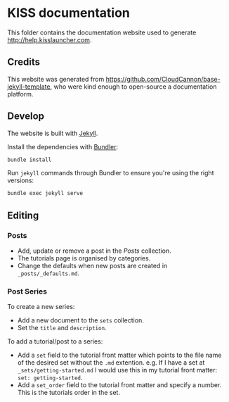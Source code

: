 # KISS documentation

This folder contains the documentation website used to generate http://help.kisslauncher.com.

## Credits

This website was generated from https://github.com/CloudCannon/base-jekyll-template,
who were kind enough to open-source a documentation platform.

## Develop

The website is built with [Jekyll](http://jekyllrb.com/).

Install the dependencies with [Bundler](http://bundler.io/):

~~~bash
bundle install
~~~

Run `jekyll` commands through Bundler to ensure you're using the right versions:

~~~bash
bundle exec jekyll serve
~~~

## Editing

### Posts

* Add, update or remove a post in the *Posts* collection.
* The tutorials page is organised by categories.
* Change the defaults when new posts are created in `_posts/_defaults.md`.

### Post Series

To create a new series:

* Add a new document to the `sets` collection.
* Set the `title` and `description`.

To add a tutorial/post to a series:

* Add a `set` field to the tutorial front matter which points to the file name of the desired set without
the `.md` extention.
e.g. If I have a set at `_sets/getting-started.md` I would use this in my tutorial front matter: `set: getting-started`.
* Add a `set_order` field to the tutorial front matter and specify a number. This is the tutorials order in the set.

